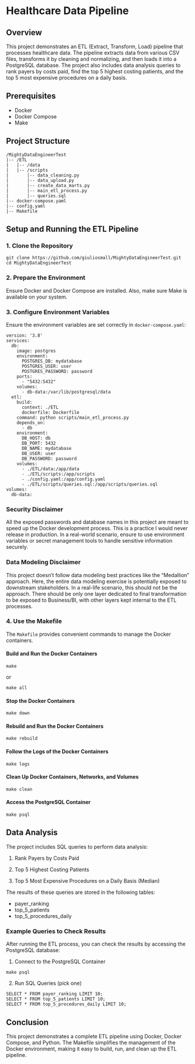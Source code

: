 # Healthcare Data Pipeline
## Overview

This project demonstrates an ETL (Extract, Transform, Load) pipeline that processes healthcare data.
The pipeline extracts data from various CSV files, transforms it by cleaning and normalizing, and then loads it
into a PostgreSQL database. The project also includes data analysis queries to rank payers by costs paid,
find the top 5 highest costing patients, and the top 5 most expensive procedures on a daily basis.

## Prerequisites

- Docker
- Docker Compose
- Make

## Project Structure

```
/MightyDataEngineerTest
|-- /ETL
|   |-- /data
|   |-- /scripts
|       |-- data_cleaning.py
|       |-- data_upload.py
|       |-- create_data_marts.py
|       |-- main_etl_process.py
|       |-- queries.sql
|-- docker-compose.yaml
|-- config.yaml
|-- Makefile
```

## Setup and Running the ETL Pipeline

### 1. Clone the Repository

```
git clone https://github.com/giuliosmall/MightyDataEngineerTest.git
cd MightyDataEngineerTest
```

### 2. Prepare the Environment

Ensure Docker and Docker Compose are installed. Also, make sure Make is available on your system.

### 3. Configure Environment Variables

Ensure the environment variables are set correctly in `docker-compose.yaml`:

```
version: '3.8'
services:
  db:
    image: postgres
    environment:
      POSTGRES_DB: mydatabase
      POSTGRES_USER: user
      POSTGRES_PASSWORD: password
    ports:
      - "5432:5432"
    volumes:
      - db-data:/var/lib/postgresql/data
  etl:
    build:
      context: ./ETL
      dockerfile: Dockerfile
    command: python scripts/main_etl_process.py
    depends_on:
      - db
    environment:
      DB_HOST: db
      DB_PORT: 5432
      DB_NAME: mydatabase
      DB_USER: user
      DB_PASSWORD: password
    volumes:
      - ./ETL/data:/app/data
      - ./ETL/scripts:/app/scripts
      - ./config.yaml:/app/config.yaml
      - ./ETL/scripts/queries.sql:/app/scripts/queries.sql
volumes:
  db-data:
```
### Security Disclaimer

All the exposed passwords and database names in this project are meant to speed up the Docker development process.
This is a practice I would never release in production. In a real-world scenario, ensure to use environment variables
or secret management tools to handle sensitive information securely.

### Data Modeling Disclaimer

This project doesn’t follow data modeling best practices like the “Medallion” approach. Here, the entire data modeling 
exercise is potentially exposed to downstream stakeholders. In a real-life scenario, this should not be the approach. 
There should be only one layer dedicated to final transformation to be exposed to Business/BI, with other layers kept 
internal to the ETL processes.

### 4. Use the Makefile

The `Makefile` provides convenient commands to manage the Docker containers.

#### Build and Run the Docker Containers

```
make
```

or

```
make all
```

#### Stop the Docker Containers

```
make down
```

#### Rebuild and Run the Docker Containers

```
make rebuild
```

#### Follow the Logs of the Docker Containers

```
make logs
```

#### Clean Up Docker Containers, Networks, and Volumes

```
make clean
```

#### Access the PostgreSQL Container

```
make psql
```

## Data Analysis

The project includes SQL queries to perform data analysis:

1. Rank Payers by Costs Paid

2. Top 5 Highest Costing Patients

3. Top 5 Most Expensive Procedures on a Daily Basis (Median)

The results of these queries are stored in the following tables:

- payer_ranking
- top_5_patients
- top_5_procedures_daily

### Example Queries to Check Results

After running the ETL process, you can check the results by accessing the PostgreSQL database:

1. Connect to the PostgreSQL Container

```
make psql
```

2. Run SQL Queries (pick one)
```
SELECT * FROM payer_ranking LIMIT 10;
SELECT * FROM top_5_patients LIMIT 10;
SELECT * FROM top_5_procedures_daily LIMIT 10;
```

## Conclusion

This project demonstrates a complete ETL pipeline using Docker, Docker Compose, and Python.
The Makefile simplifies the management of the Docker environment, making it easy to build, run, and clean up the
ETL pipeline.
